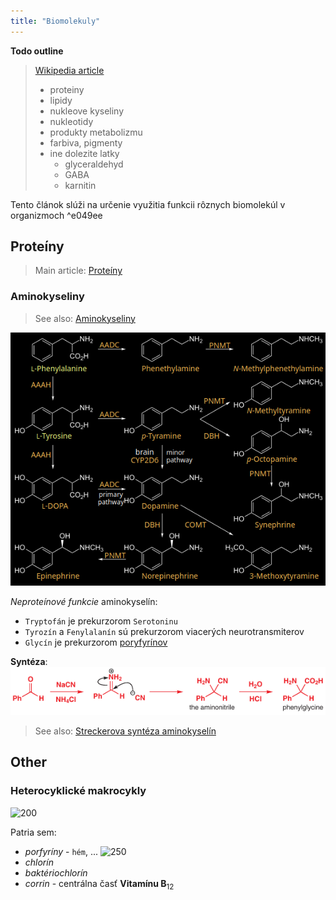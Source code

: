 ```yaml
---
title: "Biomolekuly"
---
```


**Todo outline**
> [Wikipedia article](https://en.wikipedia.org/wiki/Biomolecule)
> - proteiny
> - lipidy
> - nukleove kyseliny
> - nukleotidy
> - produkty metabolizmu
> - farbiva, pigmenty
> - ine dolezite latky
> 	- glyceraldehyd
> 	- GABA
> 	- karnitin

Tento článok slúži na určenie využitia funkcii rôznych biomolekúl v organizmoch ^e049ee

## Proteíny
> Main article: [Proteíny](bio/proteíny.md)


### Aminokyseliny
> See also: [Aminokyseliny](bio/proteíny.md#Aminokyseliny)

![500](attachments/aminokysliny_ako_prekurzory_neurotransmiterov.png)

*Neproteínové funkcie* aminokyselín:
- `Tryptofán` je prekurzorom `Serotoninu`
- `Tyrozín` a `Fenylalanín` sú prekurzorom viacerých neurotransmiterov
- `Glycín` je prekurzorom [poryfyrínov](#Heterocyklické%20makrocykly)

**Syntéza**: 
![Streckerova syntéza aminokyselín](attachments/streckerova_syntéza_aminokyselín.png)
> See also: [Streckerova syntéza aminokyselín](che/och/karbonylové-zlúčeniny.md#Streckerova%20syntéza%20aminokyselín)

## Other

### Heterocyklické makrocykly

![200](attachments/porfyrín.png)

Patria sem:
- *porfyríny* - `hém`, ...
	![250](attachments/hém_molekula.png)
- *chlorín*
- *baktériochlorín*
- *corrin* - centrálna časť $\textbf{Vitamínu B}_{12}$